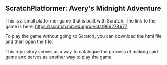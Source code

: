 ## ScratchPlatformer: Avery's Midnight Adventure

This is a small platformer game that is built with Scratch.
The link to the game is here: https://scratch.mit.edu/projects/966278677

To play the game without going to Scratch,
you can download the html file and then open the file.

This repository serves as a way to catalogue the process
of making said game and serves as another way to play the game.
